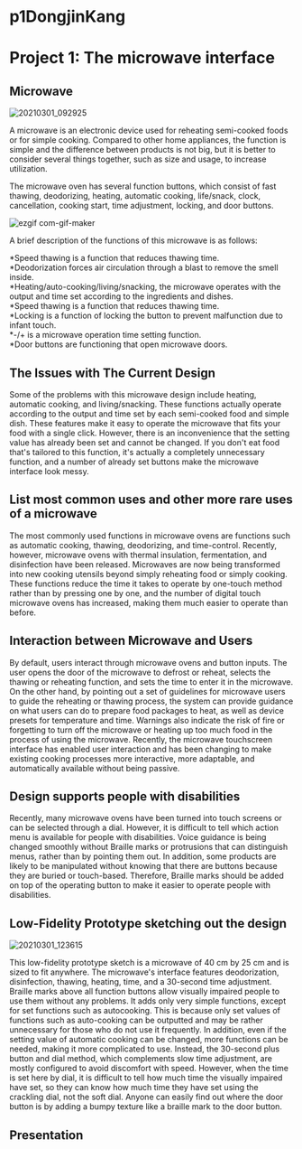 # p1DongjinKang
# Project 1: The microwave interface

## Microwave

![20210301_092925](https://user-images.githubusercontent.com/79811377/109439720-d696ce80-7a72-11eb-853b-ecefbd861822.jpg)

A microwave is an electronic device used for reheating semi-cooked foods or for simple cooking.  Compared to other home appliances, the function is simple and the difference between products is not big, but it is better to consider several things together, such as size and usage, to increase utilization.

The microwave oven has several function buttons, which consist of fast thawing, deodorizing, heating, automatic cooking, life/snack, clock, cancellation, cooking start, time adjustment, locking, and door buttons.

![ezgif com-gif-maker](https://user-images.githubusercontent.com/79811377/109444295-4790b300-7a80-11eb-84dd-1b7978cd93ce.gif)

A brief description of the functions of this microwave is as follows:

*Speed thawing is a function that reduces thawing time.\
*Deodorization forces air circulation through a blast to remove the smell inside.\
*Heating/auto-cooking/living/snacking, the microwave operates with the output and time set according to the ingredients and dishes.\
*Speed thawing is a function that reduces thawing time.\
*Locking is a function of locking the button to prevent malfunction due to infant touch.\
*-/+ is a microwave operation time setting function.\
*Door buttons are functioning that open microwave doors.

## The Issues with The Current Design 

Some of the problems with this microwave design include heating, automatic cooking, and living/snacking. These functions actually operate according to the output and time set by each semi-cooked food and simple dish. These features make it easy to operate the microwave that fits your food with a single click. However, there is an inconvenience that the setting value has already been set and cannot be changed. If you don't eat food that's tailored to this function, it's actually a completely unnecessary function, and a number of already set buttons make the microwave interface look messy.

## List most common uses and other more rare uses of a microwave  

The most commonly used functions in microwave ovens are functions such as automatic cooking, thawing, deodorizing, and time-control. Recently, however, microwave ovens with thermal insulation, fermentation, and disinfection have been released. Microwaves are now being transformed into new cooking utensils beyond simply reheating food or simply cooking. These functions reduce the time it takes to operate by one-touch method rather than by pressing one by one, and the number of digital touch microwave ovens has increased, making them much easier to operate than before.

## Interaction between Microwave and Users

By default, users interact through microwave ovens and button inputs. The user opens the door of the microwave to defrost or reheat, selects the thawing or reheating function, and sets the time to enter it in the microwave. On the other hand, by pointing out a set of guidelines for microwave users to guide the reheating or thawing process, the system can provide guidance on what users can do to prepare food packages to heat, as well as device presets for temperature and time. Warnings also indicate the risk of fire or forgetting to turn off the microwave or heating up too much food in the process of using the microwave. Recently, the microwave touchscreen interface has enabled user interaction and has been changing to make existing cooking processes more interactive, more adaptable, and automatically available without being passive.

## Design supports people with disabilities

Recently, many microwave ovens have been turned into touch screens or can be selected through a dial. However, it is difficult to tell which action menu is available for people with disabilities. Voice guidance is being changed smoothly without Braille marks or protrusions that can distinguish menus, rather than by pointing them out. In addition, some products are likely to be manipulated without knowing that there are buttons because they are buried or touch-based. Therefore, Braille marks should be added on top of the operating button to make it easier to operate people with disabilities.

## Low-Fidelity Prototype sketching out the design

![20210301_123615](https://user-images.githubusercontent.com/79811377/109449419-bb848880-7a8b-11eb-8cc3-cc3a12c80867.jpg)

This low-fidelity prototype sketch is a microwave of 40 cm by 25 cm and is sized to fit anywhere. The microwave's interface features deodorization, disinfection, thawing, heating, time, and a 30-second time adjustment. Braille marks above all function buttons allow visually impaired people to use them without any problems. It adds only very simple functions, except for set functions such as autocooking. This is because only set values of functions such as auto-cooking can be outputted and may be rather unnecessary for those who do not use it frequently. In addition, even if the setting value of automatic cooking can be changed, more functions can be needed, making it more complicated to use. Instead, the 30-second plus button and dial method, which complements slow time adjustment, are mostly configured to avoid discomfort with speed. However, when the time is set here by dial, it is difficult to tell how much time the visually impaired have set, so they can know how much time they have set using the crackling dial, not the soft dial. Anyone can easily find out where the door button is by adding a bumpy texture like a braille mark to the door button.

## Presentation








